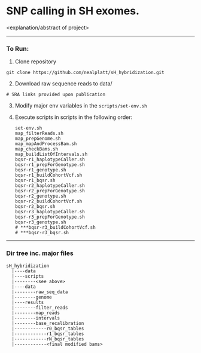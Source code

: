 # SNP calling in SH exomes.

<explanation/abstract of project>

---
### To Run:

1) Clone repository
```
git clone https://github.com/nealplatt/sH_hybridization.git
```

2) Download raw sequence reads to data/
```    
# SRA links provided upon publication
```

3) Modify major env variables in the `scripts/set-env.sh` 


4) Execute scripts in scripts in the following order:
    ```
    set-env.sh
    map_filterReads.sh
    map_prepGenome.sh
    map_mapAndProcessBam.sh
    map_checkBams.sh
    map_buildListOfIntervals.sh
    bqsr-r1_haplotypeCaller.sh
    bqsr-r1_prepForGenotype.sh
    bqsr-r1_genotype.sh
    bqsr-r1_buildCohortVcf.sh
    bqsr-r1_bqsr.sh
    bqsr-r2_haplotypeCaller.sh
    bqsr-r2_prepForGenotype.sh
    bqsr-r2_genotype.sh
    bqsr-r2_buildCohortVcf.sh
    bqsr-r2_bqsr.sh
    bqsr-r3_haplotypeCaller.sh
    bqsr-r3_prepForGenotype.sh
    bqsr-r3_genotype.sh
    # ***bqsr-r3_buildCohortVcf.sh
    # ***bqsr-r3_bqsr.sh
    ```


---

### Dir tree inc. major files
  ```
  sH_hybridization
    |----data
    |----scripts
    |--------<see above>
    |----data
    |--------raw_seq_data
    |--------genome
    |----results
    |--------filter_reads
    |--------map_reads
    |--------intervals
    |--------base_recalibration
    |------------r0_bqsr_tables
    |------------r1_bqsr_tables
    |------------rN_bqsr_tables
    |------------<final modified bams>
  ```
